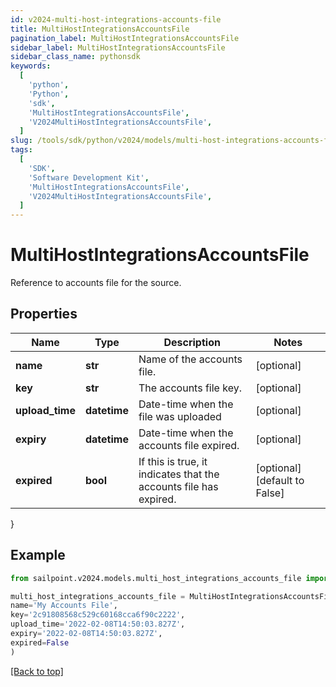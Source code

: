 ```yaml
---
id: v2024-multi-host-integrations-accounts-file
title: MultiHostIntegrationsAccountsFile
pagination_label: MultiHostIntegrationsAccountsFile
sidebar_label: MultiHostIntegrationsAccountsFile
sidebar_class_name: pythonsdk
keywords:
  [
    'python',
    'Python',
    'sdk',
    'MultiHostIntegrationsAccountsFile',
    'V2024MultiHostIntegrationsAccountsFile',
  ]
slug: /tools/sdk/python/v2024/models/multi-host-integrations-accounts-file
tags:
  [
    'SDK',
    'Software Development Kit',
    'MultiHostIntegrationsAccountsFile',
    'V2024MultiHostIntegrationsAccountsFile',
  ]
---
```


# MultiHostIntegrationsAccountsFile

Reference to accounts file for the source.

## Properties

| Name | Type | Description | Notes |
| --- | --- | --- | --- |
| **name** | **str** | Name of the accounts file. | [optional] |
| **key** | **str** | The accounts file key. | [optional] |
| **upload_time** | **datetime** | Date-time when the file was uploaded | [optional] |
| **expiry** | **datetime** | Date-time when the accounts file expired. | [optional] |
| **expired** | **bool** | If this is true, it indicates that the accounts file has expired. | [optional] [default to False] |

}

## Example

```python
from sailpoint.v2024.models.multi_host_integrations_accounts_file import MultiHostIntegrationsAccountsFile

multi_host_integrations_accounts_file = MultiHostIntegrationsAccountsFile(
name='My Accounts File',
key='2c91808568c529c60168cca6f90c2222',
upload_time='2022-02-08T14:50:03.827Z',
expiry='2022-02-08T14:50:03.827Z',
expired=False
)

```

[[Back to top]](#)
